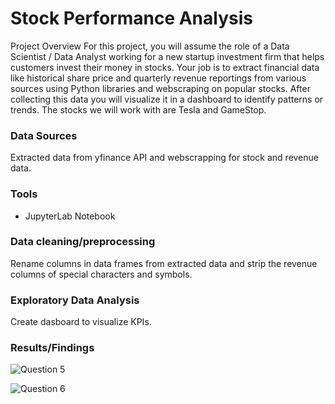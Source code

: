 # Stock Performance Analysis

Project Overview
For this project, you will assume the role of a Data Scientist / Data Analyst working for a new startup investment firm that helps customers invest their money in stocks. Your job is to extract financial data like historical share price and quarterly revenue reportings from various sources using Python libraries and webscraping on popular stocks. After collecting this data you will visualize it in a dashboard to identify patterns or trends. The stocks we will work with are Tesla and GameStop.

### Data Sources
Extracted data from yfinance API and webscrapping for stock and revenue data.

### Tools
- JupyterLab Notebook

### Data cleaning/preprocessing
Rename columns in data frames from extracted data and strip the revenue columns of special characters and symbols.

### Exploratory Data Analysis
Create dasboard to visualize KPIs.

### Results/Findings
![Question 5](https://github.com/user-attachments/assets/ec833b69-343f-4ae3-b770-45fcb5606567)

![Question 6](https://github.com/user-attachments/assets/de41e583-0d0b-467c-a6a8-4571a7eebf79)
